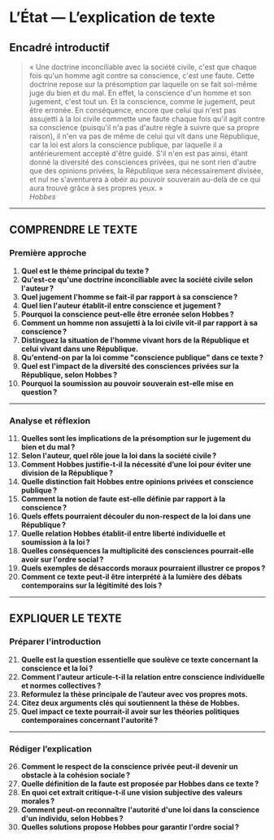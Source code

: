 # L’État — L’explication de texte

## Encadré introductif
> « Une doctrine inconciliable avec la société civile, c'est que chaque fois qu'un homme agit contre sa conscience, c'est une faute. Cette doctrine repose sur la présomption par laquelle on se fait soi-même juge du bien et du mal. En effet, la conscience d'un homme et son jugement, c'est tout un. Et la conscience, comme le jugement, peut être erronée. En conséquence, encore que celui qui n'est pas assujetti à la loi civile commette une faute chaque fois qu'il agit contre sa conscience (puisqu'il n'a pas d'autre règle à suivre que sa propre raison), il n'en va pas de même de celui qui vit dans une République, car la loi est alors la conscience publique, par laquelle il a antérieurement accepté d'être guidé. S'il n'en est pas ainsi, étant donné la diversité des consciences privées, qui ne sont rien d'autre que des opinions privées, la République sera nécessairement divisée, et nul ne s'aventurera à obéir au pouvoir souverain au-delà de ce qui aura trouvé grâce à ses propres yeux. »  
> *Hobbes*

---

## COMPRENDRE LE TEXTE

### Première approche

1. **Quel est le thème principal du texte ?**  
2. **Qu'est-ce qu'une doctrine inconciliable avec la société civile selon l'auteur ?**  
3. **Quel jugement l'homme se fait-il par rapport à sa conscience ?**  
4. **Quel lien l'auteur établit-il entre conscience et jugement ?**  
5. **Pourquoi la conscience peut-elle être erronée selon Hobbes ?**  
6. **Comment un homme non assujetti à la loi civile vit-il par rapport à sa conscience ?**  
7. **Distinguez la situation de l'homme vivant hors de la République et celui vivant dans une République.**  
8. **Qu'entend-on par la loi comme "conscience publique" dans ce texte ?**  
9. **Quel est l'impact de la diversité des consciences privées sur la République, selon Hobbes ?**  
10. **Pourquoi la soumission au pouvoir souverain est-elle mise en question ?**  

---

### Analyse et réflexion

11. **Quelles sont les implications de la présomption sur le jugement du bien et du mal ?**  
12. **Selon l'auteur, quel rôle joue la loi dans la société civile ?**  
13. **Comment Hobbes justifie-t-il la nécessité d’une loi pour éviter une division de la République ?**  
14. **Quelle distinction fait Hobbes entre opinions privées et conscience publique ?**  
15. **Comment la notion de faute est-elle définie par rapport à la conscience ?**  
16. **Quels effets pourraient découler du non-respect de la loi dans une République ?**  
17. **Quelle relation Hobbes établit-il entre liberté individuelle et soumission à la loi ?**  
18. **Quelles conséquences la multiplicité des consciences pourrait-elle avoir sur l'ordre social ?**  
19. **Quels exemples de désaccords moraux pourraient illustrer ce propos ?**  
20. **Comment ce texte peut-il être interprété à la lumière des débats contemporains sur la légitimité des lois ?**  

--- 

## EXPLIQUER LE TEXTE

### Préparer l’introduction

21. **Quelle est la question essentielle que soulève ce texte concernant la conscience et la loi ?**  
22. **Comment l'auteur articule-t-il la relation entre conscience individuelle et normes collectives ?**  
23. **Reformulez la thèse principale de l’auteur avec vos propres mots.**  
24. **Citez deux arguments clés qui soutiennent la thèse de Hobbes.**  
25. **Quel impact ce texte pourrait-il avoir sur les théories politiques contemporaines concernant l'autorité ?**  

---

### Rédiger l’explication

26. **Comment le respect de la conscience privée peut-il devenir un obstacle à la cohésion sociale ?**  
27. **Quelle définition de la faute est proposée par Hobbes dans ce texte ?**  
28. **En quoi cet extrait critique-t-il une vision subjective des valeurs morales ?**  
29. **Comment peut-on reconnaître l'autorité d'une loi dans la conscience d'un individu, selon Hobbes ?**  
30. **Quelles solutions propose Hobbes pour garantir l'ordre social ?**  